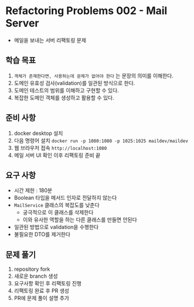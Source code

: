 # Refactoring Problems 002 - Mail Server
- 메일을 보내는 서버 리팩토링 문제

## 학습 목표
1. `객체가 존재한다면, 사용하는데 문제가 없어야 한다` 는 문장의 의미를 이해한다.
2. 도메인 유효성 검사(validation)를 일관된 방식으로 한다.
3. 도메인 테스트의 범위를 이해하고 구현할 수 있다.
4. 복잡한 도메인 객체를 생성하고 활용할 수 있다.

## 준비 사항
1. docker desktop 설치
2. 다음 명령어 설치 `docker run -p 1080:1080 -p 1025:1025 maildev/maildev`
3. 웹 브라우저 접속 `http://localhost:1080`
4. 메일 서버 UI 확인 이후 리팩토링 준비 끝

## 요구 사항
- 시간 제한 : 180분
- Boolean 타입을 메서드 인자로 전달하지 않는다
- `MailService` 클래스의 복잡도를 낮춘다
  - 궁극적으로 이 클래스를 삭제한다
  - 이와 유사한 역할을 하는 다른 클래스를 만들면 안된다
- 일관된 방법으로 validation을 수행한다
- 불필요한 DTO를 제거한다

## 문제 풀기
1. repository fork
2. 새로운 branch 생성
3. 요구사항 확인 후 리팩토링 진행
4. 리팩토링 완료 후 PR 생성
5. PR에 문제 풀이 설명 추가
